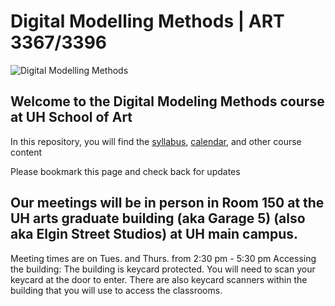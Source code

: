 # Digital Modelling Methods | ART 3367/3396

![Digital Modelling Methods](https://i.imgur.com/wUQUlbS.png)

## Welcome to the Digital Modeling Methods course at UH School of Art

In this repository, you will find the [syllabus](https://github.com/dacaldera/DMM_Fall2021/blob/main/Syllabus.md), [calendar](https://github.com/dacaldera/DMM_Fall2021/blob/main/calendar.md), and other course content

Please bookmark this page and check back for updates

## Our meetings will be in person in Room 150 at the UH arts graduate building (aka Garage 5) (also aka Elgin Street Studios) at UH main campus.
Meeting times are on Tues. and Thurs. from 2:30 pm - 5:30 pm
Accessing the building: The building is keycard protected. You will need to scan your keycard at the door to enter. There are also keycard scanners within the building that you will use to access the classrooms.
